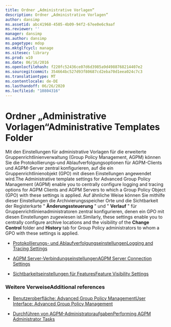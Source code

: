 ```yaml
---
title: Ordner „Administrative Vorlagen“
description: Ordner „Administrative Vorlagen“
author: dansimp
ms.assetid: abc41968-4505-4b09-94f2-67ee0e6c9aaf
ms.reviewer: ''
manager: dansimp
ms.author: dansimp
ms.pagetype: mdop
ms.mktglfcycl: manage
ms.sitesec: library
ms.prod: w10
ms.date: 06/16/2016
ms.openlocfilehash: f220fc52436ce07d6d3985a9d4988768214407e2
ms.sourcegitcommit: 354664bc527d93f80687cd2eba70d1eea024c7c3
ms.translationtype: MT
ms.contentlocale: de-DE
ms.lasthandoff: 06/26/2020
ms.locfileid: "10804316"
---
```

# <span data-ttu-id="64d06-103">Ordner „Administrative Vorlagen“</span><span class="sxs-lookup"><span data-stu-id="64d06-103">Administrative Templates Folder</span></span>


<span data-ttu-id="64d06-104">Mit den Einstellungen für administrative Vorlagen für die erweiterte Gruppenrichtlinienverwaltung (Group Policy Management, AGPM) können Sie die Protokollierungs-und Ablaufverfolgungsoptionen für AGPM-Clients und AGPM-Server zentral konfigurieren, auf die ein Gruppenrichtlinienobjekt (GPO) mit diesen Einstellungen angewendet wird.</span><span class="sxs-lookup"><span data-stu-id="64d06-104">The Administrative template settings for Advanced Group Policy Management (AGPM) enable you to centrally configure logging and tracing options for AGPM Clients and AGPM Servers to which a Group Policy Object (GPO) with these settings is applied.</span></span> <span data-ttu-id="64d06-105">Auf ähnliche Weise können Sie mithilfe dieser Einstellungen die Archivierungsspeicher Orte und die Sichtbarkeit der Registerkarte " **Änderungssteuerung** " und " **Verlauf** " für Gruppenrichtlinienadministratoren zentral konfigurieren, denen ein GPO mit diesen Einstellungen zugewiesen ist.</span><span class="sxs-lookup"><span data-stu-id="64d06-105">Similarly, these settings enable you to centrally configure archive locations and the visibility of the **Change Control** folder and **History** tab for Group Policy administrators to whom a GPO with these settings is applied.</span></span>

-   [<span data-ttu-id="64d06-106">Protokollierungs- und Ablaufverfolgungseinstellungen</span><span class="sxs-lookup"><span data-stu-id="64d06-106">Logging and Tracing Settings</span></span>](logging-and-tracing-settings-agpm40.md)

-   [<span data-ttu-id="64d06-107">AGPM Server-Verbindungseinstellungen</span><span class="sxs-lookup"><span data-stu-id="64d06-107">AGPM Server Connection Settings</span></span>](agpm-server-connection-settings-agpm40.md)

-   [<span data-ttu-id="64d06-108">Sichtbarkeitseinstellungen für Features</span><span class="sxs-lookup"><span data-stu-id="64d06-108">Feature Visibility Settings</span></span>](feature-visibility-settings-agpm40.md)

### <span data-ttu-id="64d06-109">Weitere Verweise</span><span class="sxs-lookup"><span data-stu-id="64d06-109">Additional references</span></span>

-   [<span data-ttu-id="64d06-110">Benutzeroberfläche: Advanced Group Policy Management</span><span class="sxs-lookup"><span data-stu-id="64d06-110">User Interface: Advanced Group Policy Management</span></span>](user-interface-advanced-group-policy-management-agpm40.md)

-   [<span data-ttu-id="64d06-111">Durchführen von AGPM-Administratoraufgaben</span><span class="sxs-lookup"><span data-stu-id="64d06-111">Performing AGPM Administrator Tasks</span></span>](performing-agpm-administrator-tasks-agpm40.md)

 

 





